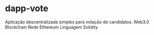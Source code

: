 # dapp-vote
Aplicação descentralizada simples para votação de candidatos.
Web3.0
Blockchain
Rede Ethereum
Linguagem Solidity
